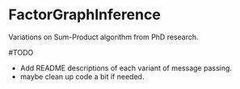 # FactorGraphInference
Variations on Sum-Product algorithm from PhD research.

#TODO
* Add README descriptions of each variant of message passing.
* maybe clean up code a bit if needed.
